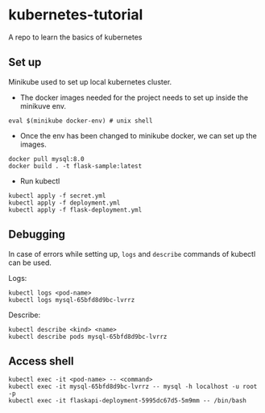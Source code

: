 # kubernetes-tutorial
A repo to learn the basics of kubernetes

## Set up
Minikube used to set up local kubernetes cluster.
- The docker images needed for the project needs to set up inside the minikuve env.
```
eval $(minikube docker-env) # unix shell
```
- Once the env has been changed to minikube docker, we can set up the images.
```
docker pull mysql:8.0
docker build . -t flask-sample:latest
```
- Run kubectl 
```
kubectl apply -f secret.yml
kubectl apply -f deployment.yml
kubectl apply -f flask-deployment.yml
```

## Debugging
In case of errors while setting up, ```logs``` and ```describe``` commands of kubectl can be used. 

Logs: 
```
kubectl logs <pod-name>
kubectl logs mysql-65bfd8d9bc-lvrrz
```

Describe:
```
kubectl describe <kind> <name>
kubectl describe pods mysql-65bfd8d9bc-lvrrz
```

## Access shell
```
kubectl exec -it <pod-name> -- <command>
kubectl exec -it mysql-65bfd8d9bc-lvrrz -- mysql -h localhost -u root -p
kubectl exec -it flaskapi-deployment-5995dc67d5-5m9mm -- /bin/bash
```




